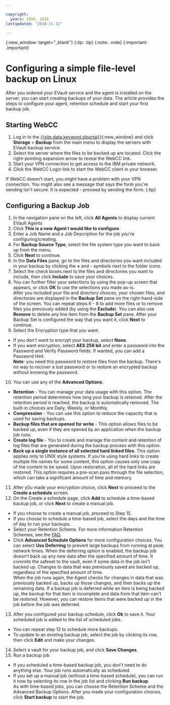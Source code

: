```yaml
---

copyright:
  years: 1994, 2018
lastupdated: "2018-11-12"

---
```

{:new_window: target="_blank"}
{:tip: .tip}
{:note: .note}
{:important: .important}

# Configuring a simple file-level backup on Linux

After you ordered your EVault service and the agent is installed on the server, you can start creating backups of your data. The article provides the steps to configure your agent, retention schedule and start your first backup job.

## Starting WebCC

1. Log in to the [{{site.data.keyword.slportal}}](https://control.softlayer.com/){:new_window} and click **Storage** > **Backup** from the main menu to display the servers with EVault backup service.
2. Select the server where the files to be backed up are located. Click the right-pointing expansion arrow to reveal the WebCC link.
3. Start your VPN connection to get access to the IBM private network.
4. Click the WebCC Login link to start the WebCC client in your browser.<br/>

  If WebCC doesn't start, you might have a problem with your VPN connection. You might also see a message that says the form you're sending isn't secure. It is expected - proceed by sending the form.
  {:tip}

## Configuring a Backup Job

1. In the navigation pane on the left, click **All Agents** to display current EVault Agents
2. Click **This is a new Agent I would like to configure**.
3. Enter a Job Name and a Job Description for the job you're configuring/creating.
4. For **Backup Source Type**, select the file system type you want to back up from the menu.
5. Click **Next** to continue.
6. In the **Data Files** pane, go to the files and directories you want included in your backup by clicking the **+** and **-** symbols next to the folder icons.
7. Select the check boxes next to the files and directories you want to include, then click **Include** to save your choices.
8. You can further filter your selections by using the pop-up screen that appears, or click **OK** to use the selections you made as-is. <br /> After you included your file and directory choices, your chosen files, and directories are displayed in the **Backup Set** pane on the right-hand-side of the screen. You can repeat steps 6 - 8 to add more files or to remove files you previously added (by using the **Exclude**). You can also use **Remove** to delete any line item from the **Backup Set** pane. After your Backup Set is configured the way that you want it, click **Next** to continue.
9. Select the Encryption type that you want.
  - If you don't want to encrypt your backup, select **None**.
  - If you want encryption, select **AES 256 bit** and enter a password into the Password and Verify Password fields. If wanted, you can add a Password Hint. <br/> **Note**: you need this password to restore files from the backup. There's no way to recover a lost password or to restore an encrypted backup without knowing the password.
10. You can use any of the **Advanced Options**.
  - **Retention** - You can manage your data usage with this option. The retention period determines how long your backup is retained. After the retention period is reached, the backup is automatically removed. The built-in choices are Daily, Weekly, or Monthly.
  - **Compression** - You can use this option to reduce the capacity that is used for saving backups.
  - **Backup files that are opened for write** - This option allows files to be backed up, even if they are opened by an application when the backup job runs.
  - **Create log file** - You to create and manage the content and retention of log files that are generated during the backup process with this option.
  - **Back up a single instance of all selected hard linked files**. This option applies only to UNIX style systems. If you're using hard links to create multiple file names for some content, this option causes only one copy of the content to be saved. Upon restoration, all of the hard links are restored. This option requires a pre-scan pass through the file selection, which can take a significant amount of time and memory.
11. After y0u made your encryption choice, click **Next** to proceed to the **Create a schedule** screen.
12. On the Create a schedule page, click **Add** to schedule a time-based backup job, or click **Next** to create a manual job.
  - If you choose to create a manual job, proceed to Step 15.
  - If you choose to schedule a time-based job, select the days and the time of day to run your backups.
  - Select your Retention Scheme. For more information Retention Schemes, see the [FAQ](faqs.html).
  - Click **Advanced Schedule Options** for more configuration choices. You can select **Use Deferring** to prevent large backups from running at peak network times. When the deferring option is enabled, the backup job doesn't back up any new data after the specified amount of time. It commits the safeset to the vault, even if some data in the job isn't backed up. Changes to data that was previously saved are backed up, regardless of the specified amount of time. <br/> When the job runs again, the Agent checks for changes in data that was previously backed up, backs up those changes, and then backs up the remaining data. If a backup job is deferred while an item is being backed up, the backup for that item is incomplete and data from that item can't be restored. However, you can restore items that were backed up in the job before the job was deferred.
13. After you configured your backup schedule, click **Ok** to save it. Your scheduled job is added to the list of scheduled jobs.
  - You can repeat step 12 to schedule more backups.
  - To update to an existing backup job, select the job by clicking its row, then click **Edit** and make your changes.
14. Select a vault for your backup job, and click **Save Changes**.
15. Run a backup job
  - If you scheduled a time-based backup job, you don't need to do anything else. Your job runs automatically as scheduled.
  - If you set up a manual job (without a time-based schedule), you can run it now by selecting its row in the job list and clicking **Run backup**. <br/> As with time-based jobs, you can choose the Retention Scheme and the Advanced Backup Options. After you made your configuration choices, click **Start backup** to start the job.
